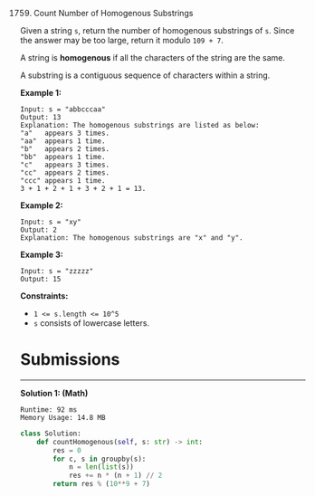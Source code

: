 1759. Count Number of Homogenous Substrings

Given a string `s`, return the number of homogenous substrings of `s`. Since the answer may be too large, return it modulo `109 + 7`.

A string is **homogenous** if all the characters of the string are the same.

A substring is a contiguous sequence of characters within a string.

 

**Example 1:**
```
Input: s = "abbcccaa"
Output: 13
Explanation: The homogenous substrings are listed as below:
"a"   appears 3 times.
"aa"  appears 1 time.
"b"   appears 2 times.
"bb"  appears 1 time.
"c"   appears 3 times.
"cc"  appears 2 times.
"ccc" appears 1 time.
3 + 1 + 2 + 1 + 3 + 2 + 1 = 13.
```

**Example 2:**
```
Input: s = "xy"
Output: 2
Explanation: The homogenous substrings are "x" and "y".
```

**Example 3:**
```
Input: s = "zzzzz"
Output: 15
```

**Constraints:**

* `1 <= s.length <= 10^5`
* `s` consists of lowercase letters.

# Submissions
---
**Solution 1: (Math)**
```
Runtime: 92 ms
Memory Usage: 14.8 MB
```
```python
class Solution:
    def countHomogenous(self, s: str) -> int:
        res = 0
        for c, s in groupby(s):
            n = len(list(s))
            res += n * (n + 1) // 2
        return res % (10**9 + 7)
```